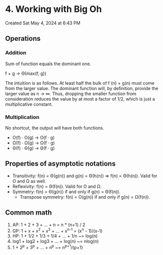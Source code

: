 # 4. Working with Big Oh
Created Sat May 4, 2024 at 6:43 PM

## Operations
### Addition
Sum of function equals the dominant one.

f + g → Θ(max(f, g))

The intuition is as follows. At least half the bulk of f (n) + g(n) must come from the larger value. The dominant function will, by definition, provide the larger value as n → ∞. Thus, dropping the smaller function from consideration reduces the value by at most a factor of 1/2, which is just a multiplicative constant.


### Multiplication
No shortcut, the output will have both functions.

- O(f) · O(g) → O(f · g) 
- Ω(f) · Ω(g) → Ω(f · g) 
- Θ(f) · Θ(g) → Θ(f · g)

## Properties of asymptotic notations
- Transitivity: f(n) = Θ(g(n)) and g(n) = Θ(h(n)) ⇒ f(n) = Θ(h(n)). Valid for O and Ω as well.
- Reflexivity: f(n) = Θ(f(n)). Valid for O and Ω.
- Symmetry: f(n) = Θ(g(n)) if and only if g(n) = Θ(f(n)).
	- Transpose symmetry: f(n) = O(g(n)) if and only if g(n) = Ω(f(n)).

## Common math
1. AP: 1 + 2 + 3 + ... + n = n \* (n+1) / 2
2. GP: 1 + x + x<sup>2</sup> + x<sup>3</sup> + ... + x<sup>n-1</sup> = (x<sup>n</sup> - 1)/(x-1)
3. HP: 1 + 1/2 + 1/3 + 1/4 + ... + 1/n ~= log(n)
4. log1 + log2 + log3 + ... + log(n) ~= nlog(n)
5. 1 + 2<sup>p</sup> + 3<sup>p</sup> + ... + n<sup>p</sup> ~= n<sup>p+1</sup>/(p+1)
